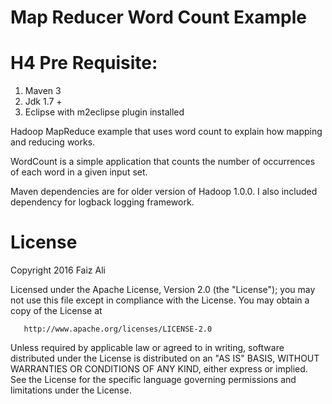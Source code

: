 Map Reducer Word Count Example
==========
# H4 Pre Requisite:  
1. Maven 3
2. Jdk 1.7 +
3. Eclipse with m2eclipse plugin installed

Hadoop MapReduce example that uses word count to explain how mapping and reducing works.

WordCount is a simple application that counts the number of occurrences of each word in a given input set.

Maven dependencies are for older version of Hadoop 1.0.0. I also included dependency for logback logging framework.


License
======
   Copyright 2016 Faiz Ali

   Licensed under the Apache License, Version 2.0 (the "License");
   you may not use this file except in compliance with the License.
   You may obtain a copy of the License at

       http://www.apache.org/licenses/LICENSE-2.0

   Unless required by applicable law or agreed to in writing, software
   distributed under the License is distributed on an "AS IS" BASIS,
   WITHOUT WARRANTIES OR CONDITIONS OF ANY KIND, either express or implied.
   See the License for the specific language governing permissions and
   limitations under the License.
